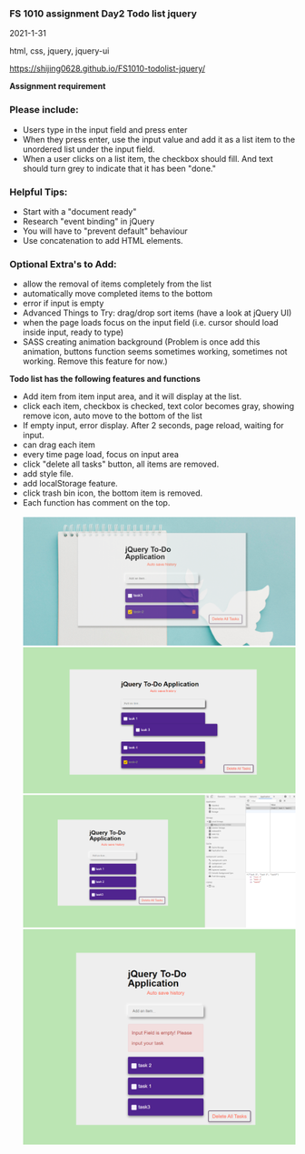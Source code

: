 ### FS 1010 assignment Day2 Todo list jquery

2021-1-31

html, css, jquery, jquery-ui

https://shijing0628.github.io/FS1010-todolist-jquery/

**Assignment requirement**

### Please include:

- Users type in the input field and press enter
- When they press enter, use the input value and add it as a list item to the unordered list under the input field.
- When a user clicks on a list item, the checkbox should fill. And text should turn grey to indicate that it has been "done."

### Helpful Tips:

- Start with a "document ready"
- Research "event binding" in jQuery
- You will have to "prevent default" behaviour
- Use concatenation to add HTML elements.

### Optional Extra's to Add:

- allow the removal of items completely from the list
- automatically move completed items to the bottom
- error if input is empty
- Advanced Things to Try:
  drag/drop sort items (have a look at jQuery UI)
- when the page loads focus on the input field (i.e. cursor should load inside input, ready to type)
- SASS creating animation background (Problem is once add this animation, buttons function seems sometimes working, sometimes not working. Remove this feature for now.)
  <br>

**Todo list has the following features and functions**

- Add item from item input area, and it will display at the list.
- click each item, checkbox is checked, text color becomes gray, showing remove icon, auto move to the bottom of the list
- If empty input, error display. After 2 seconds, page reload, waiting for input.
- can drag each item
- every time page load, focus on input area
- click "delete all tasks" button, all items are removed.
- add style file.
- add localStorage feature.
- click trash bin icon, the bottom item is removed.
- Each function has comment on the top.
  <br>
  <br>
  ![](2021-02-01-09-23-03.png)
  <br>
  ![](2021-01-31-16-42-24.png)
  <br>
  ![](2021-01-31-16-52-20.png)
  <br>
  ![](2021-01-31-16-58-21.png)
